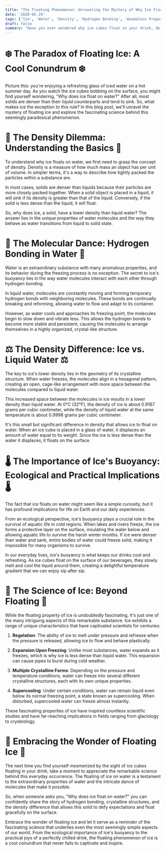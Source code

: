 ```yaml
---
title: "The Floating Phenomenon: Unraveling the Mystery of Why Ice Floats on Water"
date: '2020-05-29'
tags: ['Ice', 'Water', 'Density', 'Hydrogen Bonding', 'Anomalous Properties','Questions']
draft: false
summary: "Have you ever wondered why ice cubes float in your drink, defying the common expectation that solids should sink? The phenomenon of ice floating on water has puzzled curious minds for centuries. In this blog post, we dive into the fascinating science behind this peculiar behavior and explore the unique properties of water that make it possible."
---
```


# ❄️ The Paradox of Floating Ice: A Cool Conundrum ❄️

Picture this: you're enjoying a refreshing glass of iced water on a hot summer day. As you watch the ice cubes bobbing on the surface, you might find yourself wondering, "Why does ice float on water?" After all, most solids are denser than their liquid counterparts and tend to sink. So, what makes ice the exception to this rule? In this blog post, we'll unravel the mystery of floating ice and explore the fascinating science behind this seemingly paradoxical phenomenon.

# 🌊 The Density Dilemma: Understanding the Basics 🌊

To understand why ice floats on water, we first need to grasp the concept of density. Density is a measure of how much mass an object has per unit of volume. In simpler terms, it's a way to describe how tightly packed the particles within a substance are.

In most cases, solids are denser than liquids because their particles are more closely packed together. When a solid object is placed in a liquid, it will sink if its density is greater than that of the liquid. Conversely, if the solid is less dense than the liquid, it will float.

So, why does ice, a solid, have a lower density than liquid water? The answer lies in the unique properties of water molecules and the way they behave as water transitions from liquid to solid state.

# 🔬 The Molecular Dance: Hydrogen Bonding in Water 🔬

Water is an extraordinary substance with many anomalous properties, and its behavior during the freezing process is no exception. The secret to ice's buoyancy lies in the way water molecules interact with each other through hydrogen bonding.

In liquid water, molecules are constantly moving and forming temporary hydrogen bonds with neighboring molecules. These bonds are continually breaking and reforming, allowing water to flow and adapt to its container.

However, as water cools and approaches its freezing point, the molecules begin to slow down and vibrate less. This allows the hydrogen bonds to become more stable and persistent, causing the molecules to arrange themselves in a highly organized, crystal-like structure.

# ⚖️ The Density Difference: Ice vs. Liquid Water ⚖️

The key to ice's lower density lies in the geometry of its crystalline structure. When water freezes, the molecules align in a hexagonal pattern, creating an open, cage-like arrangement with more space between the molecules compared to liquid water.

This increased space between the molecules in ice results in a lower density than liquid water. At 0°C (32°F), the density of ice is about 0.9167 grams per cubic centimeter, while the density of liquid water at the same temperature is about 0.9998 grams per cubic centimeter.

It's this small but significant difference in density that allows ice to float on water. When an ice cube is placed in a glass of water, it displaces an amount of water equal to its weight. Since the ice is less dense than the water it displaces, it floats on the surface.

# 🌡️ The Importance of Ice's Buoyancy: Ecological and Practical Implications 🌡️

The fact that ice floats on water might seem like a simple curiosity, but it has profound implications for life on Earth and our daily experiences.

From an ecological perspective, ice's buoyancy plays a crucial role in the survival of aquatic life in cold regions. When lakes and rivers freeze, the ice forms a protective layer on the surface, insulating the water below and allowing aquatic life to survive the harsh winter months. If ice were denser than water and sank, entire bodies of water could freeze solid, making it impossible for many organisms to survive.

In our everyday lives, ice's buoyancy is what keeps our drinks cool and refreshing. As ice cubes float on the surface of our beverages, they slowly melt and cool the liquid around them, creating a delightful temperature gradient that we can enjoy sip after sip.

# 🧊 The Science of Ice: Beyond Floating 🧊

While the floating property of ice is undoubtedly fascinating, it's just one of the many intriguing aspects of this remarkable substance. Ice exhibits a range of unique characteristics that have captivated scientists for centuries:

1. **Regelation**: The ability of ice to melt under pressure and refreeze when the pressure is released, allowing ice to flow and behave plastically.

2. **Expansion Upon Freezing**: Unlike most substances, water expands as it freezes, which is why ice is less dense than liquid water. This expansion can cause pipes to burst during cold weather.

3. **Multiple Crystalline Forms**: Depending on the pressure and temperature conditions, water can freeze into several different crystalline structures, each with its own unique properties.

4. **Supercooling**: Under certain conditions, water can remain liquid even below its normal freezing point, a state known as supercooling. When disturbed, supercooled water can freeze almost instantly.

These fascinating properties of ice have inspired countless scientific studies and have far-reaching implications in fields ranging from glaciology to cryobiology.

# 🌟 Embracing the Wonder of Floating Ice 🌟

The next time you find yourself mesmerized by the sight of ice cubes floating in your drink, take a moment to appreciate the remarkable science behind this everyday occurrence. The floating of ice on water is a testament to the extraordinary properties of water and the intricate dance of molecules that make it possible.

So, when someone asks you, "Why does ice float on water?" you can confidently share the story of hydrogen bonding, crystalline structures, and the density difference that allows this solid to defy expectations and float gracefully on the surface.

Embrace the wonder of floating ice and let it serve as a reminder of the fascinating science that underlies even the most seemingly simple aspects of our world. From the ecological importance of ice's buoyancy to the practical joys of a perfectly chilled drink, the floating phenomenon of ice is a cool conundrum that never fails to captivate and inspire.